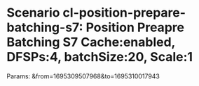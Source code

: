 # Scenario cl-position-prepare-batching-s7: Position Preapre Batching S7 Cache:enabled, DFSPs:4, batchSize:20, Scale:1
Params: &from=1695309507968&to=1695310017943

